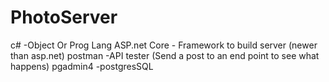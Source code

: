 # PhotoServer
c# -Object Or Prog Lang
ASP.net Core - Framework to build server (newer than asp.net)
postman -API tester (Send a post to an end point to see what happens)
pgadmin4 -postgresSQL 

